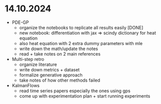 # 14.10.2024
- PDE-GP
  - organize the notebooks to replicate all results easily [DONE]
  - new notebook: differentiation with jax => scindy dictionary for heat equation
  - also heat equation with 2 extra dummy parameters with mle
  - write down the math/update the notes
  - read + take notes on 2 main references
- Multi-step retro
  - organize literature
  - write down metrics + dataset
  - formalize generative approach
  - take notes of how other methods failed 
- KalmanFlows
  - read time series papers especially the ones using gps
  - come up with experimentation plan + start running experiments